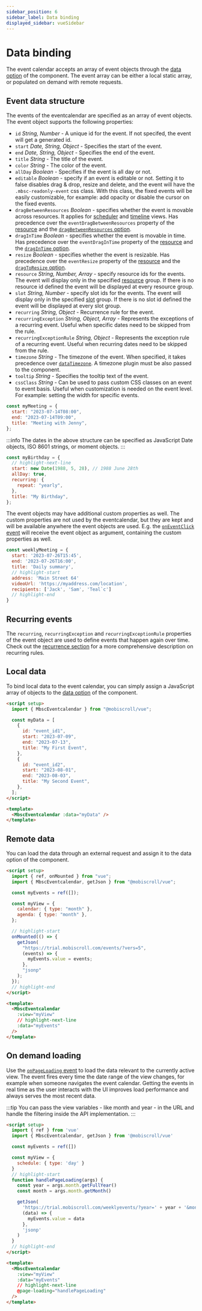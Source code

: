 ```yaml
---
sidebar_position: 6
sidebar_label: Data binding
displayed_sidebar: vueSidebar
---
```


# Data binding

The event calendar accepts an array of event objects through the [data option](api#opt-data) of the component. The event array can be either a local static array, or populated on demand with remote requests.

## Event data structure

The events of the eventcalendar are specified as an array of event objects. The event object supports the following properties:

- `id` _String, Number_ - A unique id for the event. If not specifed, the event will get a generated id.
- `start` _Date, String, Object_ - Specifies the start of the event.
- `end` _Date, String, Object_ - Specifies the end of the event.
- `title` _String_ - The title of the event.
- `color` _String_ - The color of the event.
- `allDay` _Boolean_ - Specifies if the event is all day or not.
- `editable` _Boolean_ - specify if an event is editable or not. Setting it to false disables drag & drop, resize and delete, and the event will have the `.mbsc-readonly-event` css class. With this class, the fixed events will be easily customizable, for example: add opacity or disable the cursor on the fixed events.
- `dragBetweenResources` _Boolean_ - specifies whether the event is movable across resources. It applies for [scheduler](scheduler) and [timeline](timeline) views. Has precedence over the `eventDragBetweenResources` property of the [resource](resources) and the [`dragBetweenResources` option](api#opt-dragBetweenResources).
- `dragInTime` _Boolean_ - specifies whether the event is movable in time. Has precedence over the `eventDragInTime` property of the [resource](resources) and the [`dragInTime` option](api#opt-dragInTime).
- `resize` _Boolean_ - specifies whether the event is resizable. Has precedence over the `eventResize` property of the [resource](resources) and the [`dragToResize` option](api#opt-dragToResize).
- `resource` _String, Number, Array_ - specify resource ids for the events. The event will display only in the specified [resource](resources) group. If there is no resource id defined the event will be displayed at every resource group.
- `slot` _String, Number_ - specify slot ids for the events. The event will display only in the specified [slot](api#opt-slots) group. If there is no slot id defined the event will be displayed at every slot group.
- `recurring` _String, Object_ - Recurrence rule for the event.
- `recurringException` _String, Object, Array_ - Represents the exceptions of a recurring event. Useful when specific dates need to be skipped from the rule.
- `recurringExceptionRule` _String, Object_ - Represents the exception rule of a recurring event. Useful when recurring dates need to be skipped from the rule.
- `timezone` _String_ - The timezone of the event. When specified, it takes precedence over [`dataTimezone`](api#opt-dataTimezone). A timezone plugin must be also passed to the component.
- `tooltip` _String_ - Specifies the tooltip text of the event.
- `cssClass` _String_ - Can be used to pass custom CSS classes on an event to event basis. Useful when customization is needed on the event level. For example: setting the width for specific events.

```javascript title="Simple event object"
const myMeeting = {
  start: "2023-07-14T08:00",
  end: "2023-07-14T09:00",
  title: "Meeting with Jenny",
};
```

:::info
The dates in the above structure can be specified as JavaScript Date objects, ISO 8601 strings, or moment objects.
:::

```javascript title="Using date object in event objects"
const myBirthday = {
  // highlight-next-line
  start: new Date(1988, 5, 28), // 1988 June 28th
  allDay: true,
  recurring: {
    repeat: "yearly",
  },
  title: "My Birthday",
};
```

The event objects may have additional custom properties as well. The custom properties are not used by the eventcalendar, but they are kept and will be available anywhere the event objects are used. E.g. the [`onEventClick` event](api#event-onEventClick) will receive the event object as argument, containing the custom properties as well.

```javascript title="Event object with custom properties"
const weeklyMeeting = {
  start: '2023-07-26T15:45',
  end: '2023-07-26T16:00',
  title: 'Daily summary',
  // highlight-start
  address: 'Main Street 64'
  videoUrl: 'https://myaddress.com/location',
  recipients: ['Jack', 'Sam', 'Teal`c']
  // highlight-end
}
```

## Recurring events

The `recurring`, `recurringException` and `recurringExceptionRule` properties of the event object are used to define events that happen again over time. Check out the [recurrence section](../core-concepts/recurrence) for a more comprehensive description on recurring rules.

## Local data

To bind local data to the event calendar, you can simply assign a JavaScript array of objects to the [data option](api#opt-data) of the component.

```html
<script setup>
  import { MbscEventcalendar } from "@mobiscroll/vue";

  const myData = [
    {
      id: "event_id1",
      start: "2023-07-09",
      end: "2023-07-13",
      title: "My First Event",
    },
    {
      id: "event_id2",
      start: "2023-08-01",
      end: "2023-08-03",
      title: "My Second Event",
    },
  ];
</script>

<template>
  <MbscEventcalendar :data="myData" />
</template>
```

## Remote data

You can load the data through an external request and assign it to the data option of the component.

```html
<script setup>
  import { ref, onMounted } from "vue";
  import { MbscEventcalendar, getJson } from "@mobiscroll/vue";

  const myEvents = ref([]);

  const myView = {
    calendar: { type: "month" },
    agenda: { type: "month" },
  };

  // highlight-start
  onMounted(() => {
    getJson(
      "https://trial.mobiscroll.com/events/?vers=5",
      (events) => {
        myEvents.value = events;
      },
      "jsonp"
    );
  });
  // highlight-end
</script>

<template>
  <MbscEventcalendar
    :view="myView"
    // highlight-next-line
    :data="myEvents"
  />
</template>
```

## On demand loading

Use the [`onPageLoading` event](api#event-onPageLoading) to load the data relevant to the currently active view. The event fires every time the date range of the view changes, for example when someone navigates the event calendar. Getting the events in real time as the user interacts with the UI improves load performance and always serves the most recent data.

:::tip
You can pass the view variables - like month and year - in the URL and handle the filtering inside the API implementation.
:::

```html
<script setup>
  import { ref } from 'vue'
  import { MbscEventcalendar, getJson } from '@mobiscroll/vue'

  const myEvents = ref([])

  const myView = {
    schedule: { type: 'day' }
  }
  // highlight-start
  function handlePageLoading(args) {
    const year = args.month.getFullYear()
    const month = args.month.getMonth()

    getJson(
      'https://trial.mobiscroll.com/weeklyevents/?year=' + year + '&month=' + month + '&day=' + day',
      (data) => {
        myEvents.value = data
      },
      'jsonp'
    )
  }
  // highlight-end
</script>

<template>
  <MbscEventcalendar
    :view="myView"
    :data="myEvents"
    // highlight-next-line
    @page-loading="handlePageLoading"
  />
</template>
```
